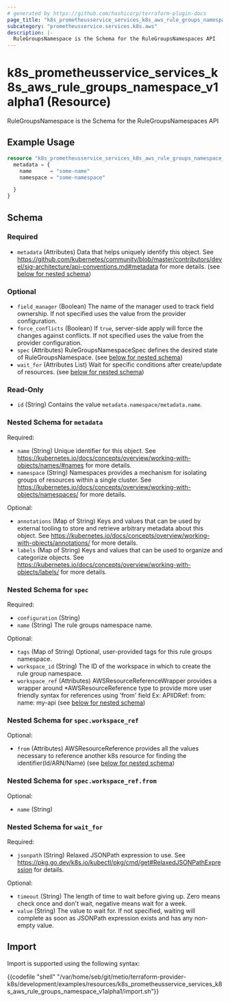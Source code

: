 ```yaml
---
# generated by https://github.com/hashicorp/terraform-plugin-docs
page_title: "k8s_prometheusservice_services_k8s_aws_rule_groups_namespace_v1alpha1 Resource - terraform-provider-k8s"
subcategory: "prometheusservice.services.k8s.aws"
description: |-
  RuleGroupsNamespace is the Schema for the RuleGroupsNamespaces API
---
```


# k8s_prometheusservice_services_k8s_aws_rule_groups_namespace_v1alpha1 (Resource)

RuleGroupsNamespace is the Schema for the RuleGroupsNamespaces API

## Example Usage

```terraform
resource "k8s_prometheusservice_services_k8s_aws_rule_groups_namespace_v1alpha1" "example" {
  metadata = {
    name      = "some-name"
    namespace = "some-namespace"

  }
}
```

<!-- schema generated by tfplugindocs -->
## Schema

### Required

- `metadata` (Attributes) Data that helps uniquely identify this object. See https://github.com/kubernetes/community/blob/master/contributors/devel/sig-architecture/api-conventions.md#metadata for more details. (see [below for nested schema](#nestedatt--metadata))

### Optional

- `field_manager` (Boolean) The name of the manager used to track field ownership. If not specified uses the value from the provider configuration.
- `force_conflicts` (Boolean) If `true`, server-side apply will force the changes against conflicts. If not specified uses the value from the provider configuration.
- `spec` (Attributes) RuleGroupsNamespaceSpec defines the desired state of RuleGroupsNamespace. (see [below for nested schema](#nestedatt--spec))
- `wait_for` (Attributes List) Wait for specific conditions after create/update of resources. (see [below for nested schema](#nestedatt--wait_for))

### Read-Only

- `id` (String) Contains the value `metadata.namespace/metadata.name`.

<a id="nestedatt--metadata"></a>
### Nested Schema for `metadata`

Required:

- `name` (String) Unique identifier for this object. See https://kubernetes.io/docs/concepts/overview/working-with-objects/names/#names for more details.
- `namespace` (String) Namespaces provides a mechanism for isolating groups of resources within a single cluster. See https://kubernetes.io/docs/concepts/overview/working-with-objects/namespaces/ for more details.

Optional:

- `annotations` (Map of String) Keys and values that can be used by external tooling to store and retrieve arbitrary metadata about this object. See https://kubernetes.io/docs/concepts/overview/working-with-objects/annotations/ for more details.
- `labels` (Map of String) Keys and values that can be used to organize and categorize objects. See https://kubernetes.io/docs/concepts/overview/working-with-objects/labels/ for more details.


<a id="nestedatt--spec"></a>
### Nested Schema for `spec`

Required:

- `configuration` (String)
- `name` (String) The rule groups namespace name.

Optional:

- `tags` (Map of String) Optional, user-provided tags for this rule groups namespace.
- `workspace_id` (String) The ID of the workspace in which to create the rule group namespace.
- `workspace_ref` (Attributes) AWSResourceReferenceWrapper provides a wrapper around *AWSResourceReference type to provide more user friendly syntax for references using 'from' field Ex: APIIDRef:  from: name: my-api (see [below for nested schema](#nestedatt--spec--workspace_ref))

<a id="nestedatt--spec--workspace_ref"></a>
### Nested Schema for `spec.workspace_ref`

Optional:

- `from` (Attributes) AWSResourceReference provides all the values necessary to reference another k8s resource for finding the identifier(Id/ARN/Name) (see [below for nested schema](#nestedatt--spec--workspace_ref--from))

<a id="nestedatt--spec--workspace_ref--from"></a>
### Nested Schema for `spec.workspace_ref.from`

Optional:

- `name` (String)




<a id="nestedatt--wait_for"></a>
### Nested Schema for `wait_for`

Required:

- `jsonpath` (String) Relaxed JSONPath expression to use. See https://pkg.go.dev/k8s.io/kubectl/pkg/cmd/get#RelaxedJSONPathExpression for details.

Optional:

- `timeout` (String) The length of time to wait before giving up. Zero means check once and don't wait, negative means wait for a week.
- `value` (String) The value to wait for. If not specified, waiting will complete as soon as JSONPath expression exists and has any non-empty value.

## Import

Import is supported using the following syntax:

{{codefile "shell" "/var/home/seb/git/metio/terraform-provider-k8s/development/examples/resources/k8s_prometheusservice_services_k8s_aws_rule_groups_namespace_v1alpha1/import.sh"}}
